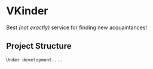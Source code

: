 # VKinder

Best _(not exactly)_ service for finding new acquaintances!
## Project Structure

````
Under development....
````
